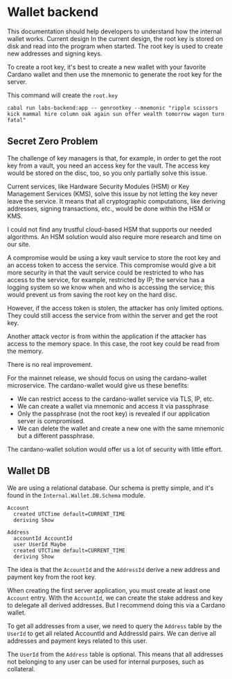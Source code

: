 # Wallet backend
This documentation should help developers to understand how the internal wallet works.
Current design
In the current design, the root key is stored on disk and read into the program when started.
The root key is used to create new addresses and signing keys.

To create a root key, it's best to create a new wallet with your favorite Cardano wallet and then use the mnemonic to generate the root key for the server.

This command will create the `root.key`
```
cabal run labs-backend:app -- genrootkey --mnemonic "ripple scissors kick mammal hire column oak again sun offer wealth tomorrow wagon turn fatal"
```

## Secret Zero Problem

The challenge of key managers is that, for example, in order to get the root key from a vault, you need an access key for the vault. The access key would be stored on the disc, too, so you only partially solve this issue.

Current services, like Hardware Security Modules (HSM) or Key Management Services (KMS), solve this issue by not letting the key never leave the service. It means that all cryptographic computations, like deriving addresses, signing transactions, etc., would be done within the HSM or KMS.

I could not find any trustful cloud-based HSM that supports our needed algorithms. An HSM solution would also require more research and time on our site.

A compromise would be using a key vault service to store the root key and an access token to access the service. This compromise would give a bit more security in that the vault service could be restricted to who has access to the service, for example, restricted by IP; the service has a logging system so we know when and who is accessing the service; this would prevent us from saving the root key on the hard disc.

However, if the access token is stolen, the attacker has only limited options. They could still access the service from within the server and get the root key.

Another attack vector is from within the application if the attacker has access to the memory space. In this case, the root key could be read from the memory.

There is no real improvement.

For the mainnet release, we should focus on using the cardano-wallet microservice.
The cardano-wallet would give us these benefits:
- We can restrict access to the cardano-wallet service via TLS, IP, etc.
- We can create a wallet via mnemonic and access it via passphrase
- Only the passphrase (not the root key) is revealed if our application server is compromised.
 - We can delete the wallet and create a new one with the same mnemonic but a different passphrase.

The cardano-wallet solution would offer us a lot of security with little effort.

## Wallet DB

We are using a relational database. Our schema is pretty simple, and it's found in the `Internal.Wallet.DB.Schema` module.

```
Account
  created UTCTime default=CURRENT_TIME
  deriving Show

Address
  accountId AccountId
  user UserId Maybe
  created UTCTime default=CURRENT_TIME
  deriving Show
```

The idea is that the `AccountId` and the `AddressId` derive a new address and payment key from the root key.

When creating the first server application, you must create at least one `Account` entry. With the `AccountId`, we can create the stake address and key to delegate all derived addresses. But I recommend doing this via a Cardano wallet.

To get all addresses from a user, we need to query the `Address` table by the `UserId` to get all related AccountId and AddressId pairs. We can derive all addresses and payment keys related to this user.

The `UserId` from the `Address` table is optional. This means that all addresses not belonging to any user can be used for internal purposes, such as collateral.